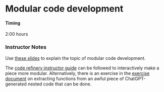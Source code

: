 # Modular code development
#### Timing
2:00 hours

### Instructor Notes
Use [these slides](../content/04-modular-code/index.html) to explain the topic of modular code development.

The [code refinery instructor guide](https://coderefinery.github.io/modular-type-along/instructor-guide/)
can be followed to interactively make a piece more modular. Alternatively, there is an exercise in the [exercise document](../content/excercises-document.md) on extracting functions from an awful piece of ChatGPT-generated nested code that can be done.